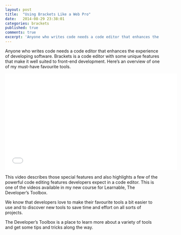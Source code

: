 ```yaml
---
layout: post
title:  "Using Brackets Like a Web Pro"
date:   2014-08-29 23:38:01
categories: brackets
published: true
comments: true
excerpt: 'Anyone who writes code needs a code editor that enhances the experience of developing software. Brackets is a code editor with some unique features that make it well suited to front-end development. Here’s an overview of one of my must-have favourite tools.'
---
```

Anyone who writes code needs a code editor that enhances the experience of developing software. Brackets is a code editor with some unique features that make it well suited to front-end development. Here’s an overview of one of my must-have favourite tools.

<iframe width="560" height="315" src="//www.youtube.com/embed/jGoErIDq_4Y" frameborder="0" allowfullscreen=""></iframe>

This video describes those special features and also highlights a few of the powerful code editing features developers expect in a code editor. This is one of the videos available in my new course for Learnable, The Developer’s Toolbox.

We know that developers love to make their favourite tools a bit easier to use and to discover new tools to save time and effort on all sorts of projects.

The Developer’s Toolbox is a place to learn more about a variety of tools and get some tips and tricks along the way.


